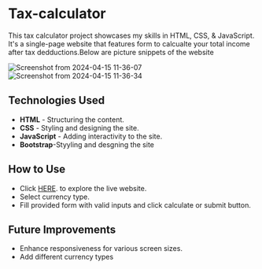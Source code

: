 # Tax-calculator
This tax calculator project showcases my skills in HTML, CSS, & JavaScript. It's a single-page website that features   form to calcualte your total income after tax dedductions.Below are picture snippets of the website


![Screenshot from 2024-04-15 11-36-07](https://github.com/Ramanakunam16/Tax-calculator/assets/92236684/b095e573-e34e-4b06-b18e-0573ad5c37d4)
![Screenshot from 2024-04-15 11-36-34](https://github.com/Ramanakunam16/Tax-calculator/assets/92236684/dbb02f73-2316-4911-b527-043538236239)

## Technologies Used

- **HTML** - Structuring the content.
- **CSS** - Styling and designing the site.
- **JavaScript** - Adding interactivity to the site.
- **Bootstrap**-Styyling and desgning the site

## How to Use

- Click [HERE](https://newtaxcalculator.netlify.app/). to explore the live website.
- Select currency type.
- Fill provided form with valid inputs and click calculate or submit button.
  
## Future Improvements

- Enhance responsiveness for various screen sizes.
- Add different currency types
